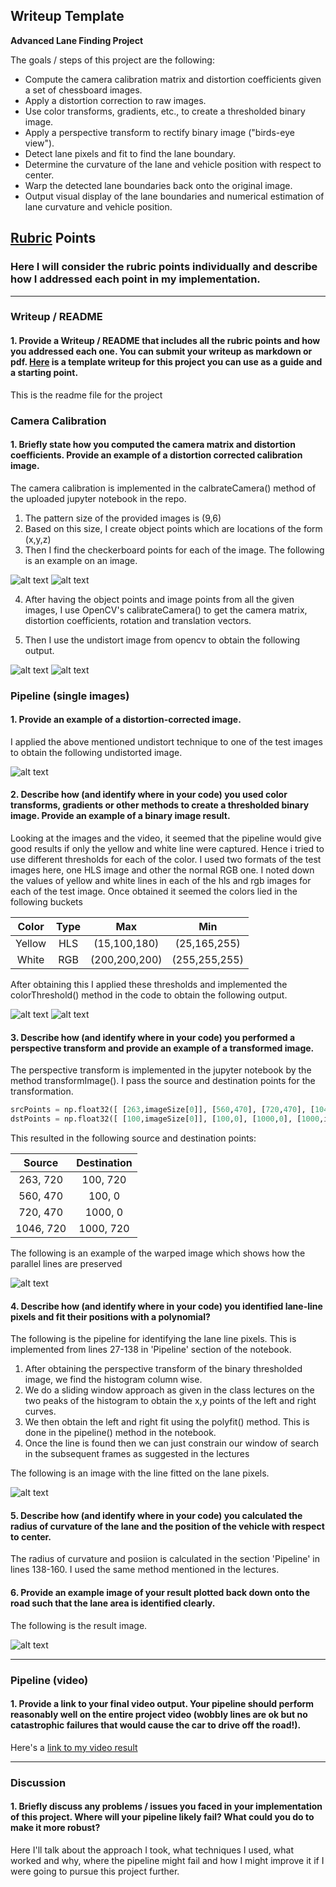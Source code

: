 ## Writeup Template

**Advanced Lane Finding Project**

The goals / steps of this project are the following:

* Compute the camera calibration matrix and distortion coefficients given a set of chessboard images.
* Apply a distortion correction to raw images.
* Use color transforms, gradients, etc., to create a thresholded binary image.
* Apply a perspective transform to rectify binary image ("birds-eye view").
* Detect lane pixels and fit to find the lane boundary.
* Determine the curvature of the lane and vehicle position with respect to center.
* Warp the detected lane boundaries back onto the original image.
* Output visual display of the lane boundaries and numerical estimation of lane curvature and vehicle position.

[//]: # (Image References)

[image1]: ./output_images/findchessBoard_Input.jpg "Input"
[image2]: ./output_images/findChessBoard_Output.png "Output"
[image3]: ./output_images/undistorted_input.jpg "Input"
[image4]: ./output_images/undistorted_output.png "undistorted output"
[image5]: ./output_images/undistorted_test_output.png "undistorted test output"
[image6]: ./output_images/straight_lines1.jpg "color thresh input"
[image7]: ./output_images/color_thresholded.png "color thresh"
[image8]: ./output_images/transformed.png "transformed"
[image9]: ./output_images/linePixels.png "line pixels"
[image10]: ./output_images/output.png "output"

[video1]: ./project_video.mp4 "Video"

## [Rubric](https://review.udacity.com/#!/rubrics/571/view) Points

### Here I will consider the rubric points individually and describe how I addressed each point in my implementation.  

---

### Writeup / README

#### 1. Provide a Writeup / README that includes all the rubric points and how you addressed each one.  You can submit your writeup as markdown or pdf.  [Here](https://github.com/udacity/CarND-Advanced-Lane-Lines/blob/master/writeup_template.md) is a template writeup for this project you can use as a guide and a starting point.  

This is the readme file for the project

### Camera Calibration

#### 1. Briefly state how you computed the camera matrix and distortion coefficients. Provide an example of a distortion corrected calibration image.
The camera calibration is implemented in the calbrateCamera() method of the uploaded jupyter notebook in the repo.

1. The pattern size of the provided images is (9,6)
2. Based on this size, I create object points which are locations of the form (x,y,z)
3. Then I find the checkerboard points for each of the image. The following is an example on an image.

![alt text][image1] ![alt text][image2]

4. After having the object points and image points from all the given images, I use OpenCV's calibrateCamera() to get the camera matrix, distortion coefficients, rotation and translation vectors.

5. Then I use the undistort image from opencv to obtain the following output.

![alt text][image3]
![alt text][image4]

### Pipeline (single images)

#### 1. Provide an example of a distortion-corrected image.

I applied the above mentioned undistort technique to one of the test images to obtain the following undistorted image.

![alt text][image5]

#### 2. Describe how (and identify where in your code) you used color transforms, gradients or other methods to create a thresholded binary image.  Provide an example of a binary image result.

Looking at the images and the video, it seemed that the pipeline would give good results if only the yellow and white line were captured. Hence i tried to use different thresholds for each of the color. I used two formats of the test images here, one HLS image and other the normal RGB one. I noted down the values of yellow and white lines in each of the hls and rgb images for each of the test image. Once obtained it seemed the colors lied in the following buckets

| Color         | Type          |      Max       |        Min        |
|:-------------:|:-------------:| :-------------:| :-------------:| 
| Yellow        | HLS           |   (15,100,180) | (25,165,255) |
| White        | RGB           |   (200,200,200) | (255,255,255) |

After obtaining this I applied these thresholds and implemented the colorThreshold() method in the code to obtain the following output.

![alt text][image6]
![alt text][image7]

#### 3. Describe how (and identify where in your code) you performed a perspective transform and provide an example of a transformed image.

The perspective transform is implemented in the jupyter notebook by the method transformImage(). I pass the source and destination points for the transformation.

```python
srcPoints = np.float32([ [263,imageSize[0]], [560,470], [720,470], [1046,imageSize[0]] ])
dstPoints = np.float32([ [100,imageSize[0]], [100,0], [1000,0], [1000,imageSize[0]] ])
```

This resulted in the following source and destination points:

| Source        | Destination   | 
|:-------------:|:-------------:| 
| 263, 720      | 100, 720        | 
| 560, 470      | 100, 0      |
| 720, 470     | 1000, 0      |
| 1046, 720      | 1000, 720        |

The following is an example of the warped image which shows how the parallel lines are preserved

![alt text][image8]

#### 4. Describe how (and identify where in your code) you identified lane-line pixels and fit their positions with a polynomial?

The following is the pipeline for identifying the lane line pixels. This is implemented from lines 27-138 in 'Pipeline' section of the notebook.

1.  After obtaining the perspective transform of the binary thresholded image, we find the histogram column wise.
2. We do a sliding window approach as given in the class lectures on the two peaks of the histogram to obtain the x,y points of the left and right curves.
3. We then obtain the left and right fit using the polyfit() method. This is done in the pipeline() method in the notebook.
4. Once the line is found then we can just constrain our window of search in the subsequent frames as suggested in the lectures

The following is an image with the line fitted on the lane pixels.

![alt text][image9]

#### 5. Describe how (and identify where in your code) you calculated the radius of curvature of the lane and the position of the vehicle with respect to center.

The radius of curvature and posiion is calculated in the section 'Pipeline' in lines 138-160. I used the same method mentioned in the lectures. 

#### 6. Provide an example image of your result plotted back down onto the road such that the lane area is identified clearly.

The following is the result image.

![alt text][image10]

---

### Pipeline (video)

#### 1. Provide a link to your final video output.  Your pipeline should perform reasonably well on the entire project video (wobbly lines are ok but no catastrophic failures that would cause the car to drive off the road!).

Here's a [link to my video result](../output_images/project_video_output.mp4)

---

### Discussion

#### 1. Briefly discuss any problems / issues you faced in your implementation of this project.  Where will your pipeline likely fail?  What could you do to make it more robust?

Here I'll talk about the approach I took, what techniques I used, what worked and why, where the pipeline might fail and how I might improve it if I were going to pursue this project further.  
